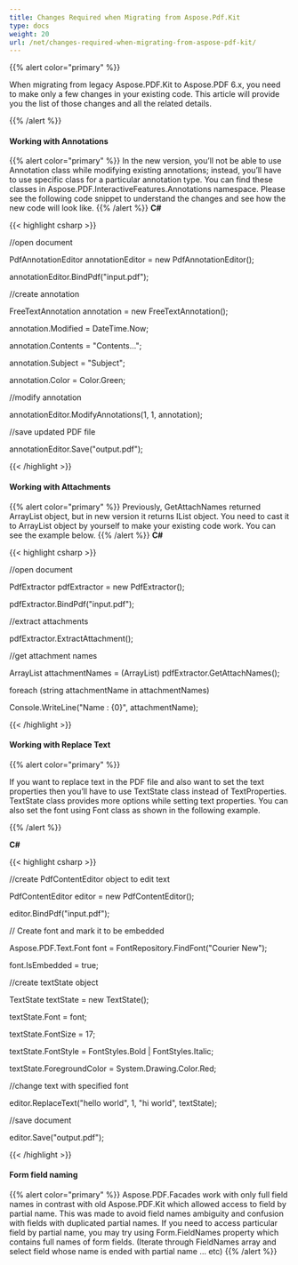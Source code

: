 ```yaml
---
title: Changes Required when Migrating from Aspose.Pdf.Kit
type: docs
weight: 20
url: /net/changes-required-when-migrating-from-aspose-pdf-kit/
---
```


{{% alert color="primary" %}} 

When migrating from legacy Aspose.PDF.Kit to Aspose.PDF 6.x, you need to make only a few changes in your existing code. This article will provide you the list of those changes and all the related details. 

{{% /alert %}} 
#### **Working with Annotations**

{{% alert color="primary" %}} 
In the new version, you’ll not be able to use Annotation class while modifying existing annotations; instead, you’ll have to use specific class for a particular annotation type. You can find these classes in  Aspose.PDF.InteractiveFeatures.Annotations namespace.
Please see the following code snippet to understand the changes and see how the new code will look like. 
{{% /alert %}} 
**C#**

{{< highlight csharp >}}

 //open document

PdfAnnotationEditor annotationEditor = new PdfAnnotationEditor();

annotationEditor.BindPdf("input.pdf");

//create annotation

FreeTextAnnotation annotation = new FreeTextAnnotation();

annotation.Modified = DateTime.Now;

annotation.Contents = "Contents...";

annotation.Subject = "Subject";

annotation.Color = Color.Green;

//modify annotation

annotationEditor.ModifyAnnotations(1, 1, annotation);

//save updated PDF file

annotationEditor.Save("output.pdf");



{{< /highlight >}}
#### **Working with Attachments**

{{% alert color="primary" %}}
Previously, GetAttachNames returned ArrayList object, but in new version it returns IList object. You need to cast it to ArrayList object by yourself to make your existing code work. You can see the example below.
{{% /alert %}} 
**C#**

{{< highlight csharp >}}

 //open document

PdfExtractor pdfExtractor = new PdfExtractor();

pdfExtractor.BindPdf("input.pdf");

//extract attachments

pdfExtractor.ExtractAttachment();

//get attachment names

ArrayList attachmentNames = (ArrayList) pdfExtractor.GetAttachNames();

foreach (string attachmentName in attachmentNames)

Console.WriteLine("Name : {0}", attachmentName);



{{< /highlight >}}
#### **Working with Replace Text**
{{% alert color="primary" %}} 

If you want to replace text in the PDF file and also want to set the text properties then you’ll have to use TextState class instead of TextProperties. TextState class provides more options while setting text properties. You can also set the font using Font class as shown in the following example.

{{% /alert %}} 

**C#**

{{< highlight csharp >}}

 //create PdfContentEditor object to edit text

PdfContentEditor editor = new PdfContentEditor();

editor.BindPdf("input.pdf");

// Create font and mark it to be embedded

Aspose.PDF.Text.Font font = FontRepository.FindFont("Courier New");

font.IsEmbedded = true;

//create textState object

TextState textState = new TextState();

textState.Font = font;

textState.FontSize = 17;

textState.FontStyle = FontStyles.Bold | FontStyles.Italic;

textState.ForegroundColor = System.Drawing.Color.Red;

//change text with specified font

editor.ReplaceText("hello world", 1, "hi world", textState);

//save document

editor.Save("output.pdf");



{{< /highlight >}}


#### **Form field naming**

{{% alert color="primary" %}} 
Aspose.PDF.Facades work with only full field names in contrast with old Aspose.PDF.Kit which allowed access to field by partial name. This was made to avoid field names ambiguity and confusion with fields with duplicated partial names. If you need to access particular field by partial name, you may try using Form.FieldNames property which contains full names of form fields. (Iterate through FieldNames array and select field whose name is ended with partial name ... etc)
{{% /alert %}} 